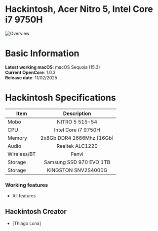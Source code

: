# Hackintosh, Acer Nitro 5, Intel Core i7 9750H

![Overview](LinkImagem)

# Basic Information

**Latest working macOS**: macOS Sequoia (15.3)
<br>
**Current OpenCore**: 1.0.3
<br>
**Release date**: 11/02/2025

# Hackintosh Specifications
|Item|Description|
|-|:-------:|
|Mobo|NITRO 5 515-54|
|CPU|Intel Core i7 9750H|
|Memory|2x8Gb DDR4 2666Mhz [16Gb]|
|Audio|Realtek ALC1220|
|Wireless/BT|Fenvi|
|Storage|Samsung SSD 970 EVO 1TB|
|Storage|KINGSTON SNV2S4000G|

### Working features
- All features

## Hackintosh Creator
- [Thiago Luna]

